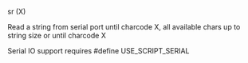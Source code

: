 <span style='color:var(--vscode-symbolIcon-methodForeground);'>sr</span> (<span style='color:var(--vscode-symbolIcon-variableForeground);'>X</span>) 

Read a string from serial port until charcode X, all available chars up to string size or until charcode X

Serial IO support requires #define USE_SCRIPT_SERIAL